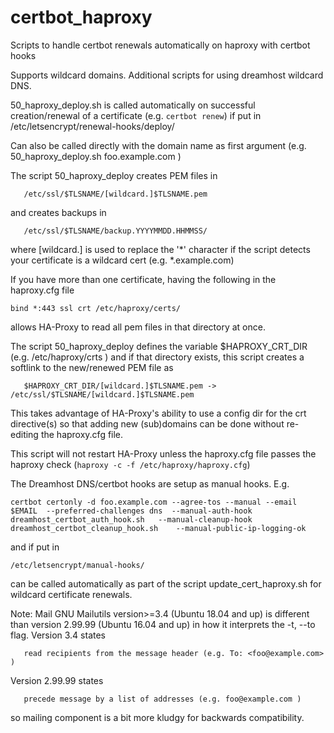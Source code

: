 # certbot_haproxy

Scripts to handle certbot renewals automatically on haproxy with certbot hooks

Supports wildcard domains. Additional scripts for using dreamhost wildcard DNS. 
  
50_haproxy_deploy.sh is called automatically on successful creation/renewal of a
certificate (e.g. `certbot renew`) if put in /etc/letsencrypt/renewal-hooks/deploy/

Can also be called directly with the domain name as first argument 
(e.g. 50_haproxy_deploy.sh foo.example.com )

The script 50_haproxy_deploy creates PEM files in 
```
   /etc/ssl/$TLSNAME/[wildcard.]$TLSNAME.pem
```
and creates backups in 
```
   /etc/ssl/$TLSNAME/backup.YYYYMMDD.HHMMSS/
```
where [wildcard.] is used to replace the '\*' character if the script detects your certificate is a wildcard cert (e.g. \*.example.com) 

If you have more than one certificate, having the following in the haproxy.cfg file

   `bind *:443 ssl crt /etc/haproxy/certs/`

allows HA-Proxy to read all pem files in that directory at once. 

The script 50_haproxy_deploy defines the variable $HAPROXY_CRT_DIR (e.g. /etc/haproxy/crts ) 
and if that directory exists, this script creates a softlink to the new/renewed PEM file
as
```
   $HAPROXY_CRT_DIR/[wildcard.]$TLSNAME.pem -> /etc/ssl/$TLSNAME/[wildcard.]$TLSNAME.pem
```
This takes advantage of HA-Proxy's ability to use a config dir for the crt directive(s)
so that adding new (sub)domains can be done without re-editing the haproxy.cfg file.   


This script will not restart HA-Proxy unless the haproxy.cfg file passes the haproxy
check (`haproxy -c -f /etc/haproxy/haproxy.cfg`) 


The Dreamhost DNS/certbot hooks are setup as manual hooks. E.g. 

`certbot certonly -d foo.example.com --agree-tos --manual --email $EMAIL  --preferred-challenges dns  --manual-auth-hook dreamhost_certbot_auth_hook.sh   --manual-cleanup-hook dreamhost_certbot_cleanup_hook.sh    --manual-public-ip-logging-ok` 

and if put in 

   `/etc/letsencrypt/manual-hooks/` 

can be called automatically as part of the script update_cert_haproxy.sh
for wildcard certificate renewals. 


Note:
Mail GNU Mailutils version>=3.4 (Ubuntu 18.04 and up) 
is different than version 2.99.99 (Ubuntu 16.04 and up) in how
it interprets the -t, --to flag.
Version 3.4 states
```
   read recipients from the message header (e.g. To: <foo@example.com> )
```
Version 2.99.99 states
```
   precede message by a list of addresses (e.g. foo@example.com )
```
so mailing component is a bit more kludgy for backwards compatibility. 
